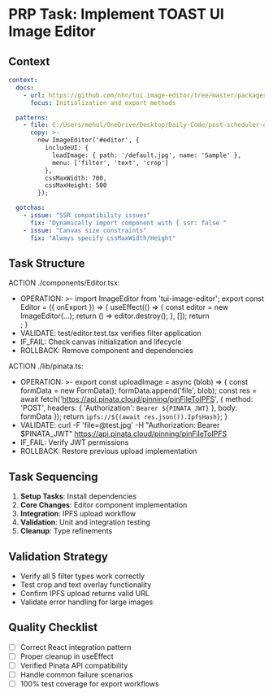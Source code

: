 # PRP Task: Implement TOAST UI Image Editor

## Context
```yaml
context:
  docs:
    - url: https://github.com/nhn/tui.image-editor/tree/master/packages/tui-image-editor#readme
      focus: Initialization and export methods

  patterns:
    - file: C:/Users/mehul/OneDrive/Desktop/Daily-Code/post-scheduler-dev-1/PRPs-agentic-eng/PRPs/tui_image_editor_cheatsheet.md
      copy: >-
        new ImageEditor('#editor', {
          includeUI: {
            loadImage: { path: '/default.jpg', name: 'Sample' },
            menu: ['filter', 'text', 'crop']
          },
          cssMaxWidth: 700,
          cssMaxHeight: 500
        });

  gotchas:
    - issue: "SSR compatibility issues"
      fix: "Dynamically import component with { ssr: false "
    - issue: "Canvas size constraints"
      fix: "Always specify cssMaxWidth/Height"
```

## Task Structure

ACTION ./components/Editor.tsx:
  - OPERATION: >-
      import ImageEditor from 'tui-image-editor';
      export const Editor = ({ onExport }) => {
        useEffect(() => {
          const editor = new ImageEditor(...);
          return () => editor.destroy();
        }, []);
        return <div id="editor"></div>;
      }
  - VALIDATE: test/editor.test.tsx verifies filter application
  - IF_FAIL: Check canvas initialization and lifecycle
  - ROLLBACK: Remove component and dependencies

ACTION ./lib/pinata.ts:
  - OPERATION: >-
      export const uploadImage = async (blob) => {
        const formData = new FormData();
        formData.append('file', blob);
        const res = await fetch('https://api.pinata.cloud/pinning/pinFileToIPFS', {
          method: 'POST',
          headers: { 'Authorization': `Bearer ${PINATA_JWT}` },
          body: formData
        });
        return `ipfs://${(await res.json()).IpfsHash}`;
      }
  - VALIDATE: curl -F 'file=@test.jpg' -H "Authorization: Bearer $PINATA_JWT" https://api.pinata.cloud/pinning/pinFileToIPFS
  - IF_FAIL: Verify JWT permissions
  - ROLLBACK: Restore previous upload implementation

## Task Sequencing

1. **Setup Tasks**: Install dependencies
2. **Core Changes**: Editor component implementation
3. **Integration**: IPFS upload workflow
4. **Validation**: Unit and integration testing
5. **Cleanup**: Type refinements

## Validation Strategy

- Verify all 5 filter types work correctly
- Test crop and text overlay functionality
- Confirm IPFS upload returns valid URL
- Validate error handling for large images

## Quality Checklist

- [ ] Correct React integration pattern
- [ ] Proper cleanup in useEffect
- [ ] Verified Pinata API compatibility
- [ ] Handle common failure scenarios
- [ ] 100% test coverage for export workflows